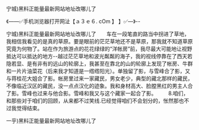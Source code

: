 宁城)黑料正能量最新网站地址改哪儿了

《——✅手机浏览器打开网沚【ａ３ｅ６. cOm 】 】✅—》--

宁城)黑料正能量最新网站地址改哪儿了　　车在一段笔直的路当中拐进了草地，我相信我看见的是真的草原。要是眼前的茫茫草地还不是草原，那我就不知道草原究竟为何物了。站在作为旅游点的花花绿绿的“洋帐房”前，我尽最大可能地让视野抵达可以抵达的地方--越过茫茫草地和波光粼粼的海子，我的视线停靠在了西天若隐若显、是有非有的远山的轮廓上，我甚至在靠北的山的轮廓上发现了帐房、牛群和一片片油菜花（后来我才知道是一绺绺阳光）。单独留了影，与雪峰合了影，又与蒋桂花大姐合了影。帐房里过来一家藏民，男女老少，典型的藏北那样的藏民，不像临近汉区的藏民，没一点点汉化的迹象。我和身材高大、脸膛黑红的男主人合了影。雪峰也过来与他合影。雪峰和我又与这个藏家一起合了影。
　　8.咱们，和那些对于咱们的回顾，从来都不过笑线.已经觉得咱们不会划分的，怅然那也不过我觉得结束。





一乎)黑料正能量最新网站地址改哪儿了

